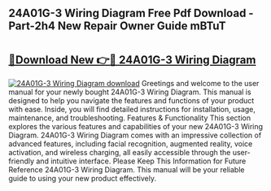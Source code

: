 ## 24A01G-3 Wiring Diagram Free Pdf Download - Part-2h4 New Repair Owner Guide mBTuT

# <h2><a href="http://dfnx98.blite.top/?on=24A01G-3+Wiring+Diagram">🔗Download New 👉🔴 24A01G-3 Wiring Diagram</a></h2>

[![24A01G-3 Wiring Diagram download](https://i.imgur.com/lujVjoI.png)](http://dfnx98.blite.top/?on=24A01G-3+Wiring+Diagram)
Greetings and welcome to the user manual for your newly bought 24A01G-3 Wiring Diagram. This manual is designed to help you navigate the features and functions of your product with ease. Inside, you will find detailed instructions for installation, usage, maintenance, and troubleshooting. Features & Functionality This section explores the various features and capabilities of your new 24A01G-3 Wiring Diagram. 24A01G-3 Wiring Diagram comes with an impressive collection of advanced features, including facial recognition, augmented reality, voice activation, and wireless charging, all easily accessible through the user-friendly and intuitive interface. Please Keep This Information for Future Reference 24A01G-3 Wiring Diagram. This manual will be your reliable guide to using your new product effectively.

